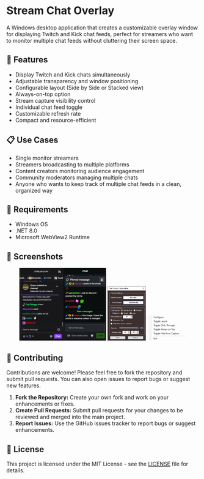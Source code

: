 # Stream Chat Overlay

A Windows desktop application that creates a customizable overlay window for displaying Twitch and Kick chat feeds, perfect for streamers who want to monitor multiple chat feeds without cluttering their screen space.

## 🌟 Features
- Display Twitch and Kick chats simultaneously
- Adjustable transparency and window positioning
- Configurable layout (Side by Side or Stacked view)
- Always-on-top option
- Stream capture visibility control
- Individual chat feed toggle
- Customizable refresh rate
- Compact and resource-efficient

## 📋 Use Cases
- Single monitor streamers
- Streamers broadcasting to multiple platforms
- Content creators monitoring audience engagement
- Community moderators managing multiple chats
- Anyone who wants to keep track of multiple chat feeds in a clean, organized way

## 🔧 Requirements
- Windows OS
- .NET 8.0
- Microsoft WebView2 Runtime

## 📸 Screenshots

<p align="center">
<img src="assets/MainForm.png" width="45%" alt="Main Interface"/>
  <img src="assets/SettingsForm.png" width="20%" alt="Settings Interface"/>
  <img src="assets/SystemTray.png" width="20%" alt="Tray Interface"/>
</p>

## 🤝 Contributing

Contributions are welcome! Please feel free to fork the repository and submit pull requests. You can also open issues to report bugs or suggest new features.

1. **Fork the Repository:** Create your own fork and work on your enhancements or fixes.
2. **Create Pull Requests:** Submit pull requests for your changes to be reviewed and merged into the main project.
3. **Report Issues:** Use the GitHub issues tracker to report bugs or suggest enhancements.

## 📄 License

This project is licensed under the MIT License - see the [LICENSE](LICENSE) file for details.

